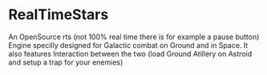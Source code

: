 RealTimeStars
=============

An OpenSource rts (not 100% real time there is for example a pause button) Engine specilly designed for Galactic combat on Ground and in Space. It also features Interaction between the two (load Ground Atillery on Astroid and setup a trap for your enemies)
